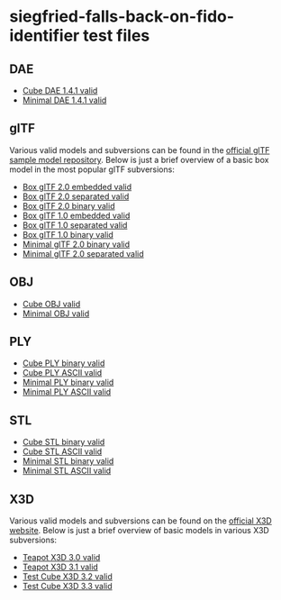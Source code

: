 # siegfried-falls-back-on-fido-identifier test files

## DAE

- [Cube DAE 1.4.1 valid](https://github.com/JoergHeseler/3d-sample-files-for-digital-preservation-testing/blob/main/dae/cube-dae-1.4.1-valid.dae)
- [Minimal DAE 1.4.1 valid](https://github.com/JoergHeseler/3d-sample-files-for-digital-preservation-testing/blob/main/dae/minimal-dae-1.4.1-valid.dae)

## glTF

Various valid models and subversions can be found in the [official glTF sample model repository](https://github.com/KhronosGroup/glTF-Sample-Models/tree/main/).
Below is just a brief overview of a basic box model in the most popular glTF subversions:

- [Box glTF 2.0 embedded valid](https://github.com/KhronosGroup/glTF-Sample-Models/tree/main/2.0/Box/glTF-Embedded)
- [Box glTF 2.0 separated valid](https://github.com/KhronosGroup/glTF-Sample-Models/tree/main/2.0/Box/glTF)
- [Box glTF 2.0 binary valid](https://github.com/KhronosGroup/glTF-Sample-Models/tree/main/2.0/Box/glTF-Binary)
- [Box glTF 1.0 embedded valid](https://github.com/KhronosGroup/glTF-Sample-Models/tree/main/1.0/Box/glTF-Embedded)
- [Box glTF 1.0 separated valid](https://github.com/KhronosGroup/glTF-Sample-Models/tree/main/1.0/Box/glTF-MaterialsCommon)
- [Box glTF 1.0 binary valid](https://github.com/KhronosGroup/glTF-Sample-Models/tree/main/1.0/Box/glTF-Binary)
- [Minimal glTF 2.0 binary valid](https://github.com/JoergHeseler/3d-sample-files-for-digital-preservation-testing/blob/main/gltf/minimal-gltf-2.0-binary-valid.glb)
- [Minimal glTF 2.0 separated valid](https://github.com/JoergHeseler/3d-sample-files-for-digital-preservation-testing/blob/main/gltf/minimal-gltf-2.0-separated-valid.gltf)

## OBJ

- [Cube OBJ valid](https://github.com/JoergHeseler/3d-sample-files-for-digital-preservation-testing/blob/main/obj/cube-obj-valid.obj)
- [Minimal OBJ valid](https://github.com/JoergHeseler/3d-sample-files-for-digital-preservation-testing/blob/main/obj/minimal-obj-valid.obj)

## PLY

- [Cube PLY binary valid](https://github.com/JoergHeseler/3d-sample-files-for-digital-preservation-testing/blob/main/ply/cube-ply-binary-valid.ply)
- [Cube PLY ASCII valid](https://github.com/JoergHeseler/3d-sample-files-for-digital-preservation-testing/blob/main/ply/cube-ply-ascii-valid.ply)
- [Minimal PLY binary valid](https://github.com/JoergHeseler/3d-sample-files-for-digital-preservation-testing/blob/main/ply/minimal-ply-binary-valid.ply)
- [Minimal PLY ASCII valid](https://github.com/JoergHeseler/3d-sample-files-for-digital-preservation-testing/blob/main/ply/minimal-ply-ascii-valid.ply)

## STL

- [Cube STL binary valid](https://github.com/JoergHeseler/3d-sample-files-for-digital-preservation-testing/blob/main/stl/cube-stl-binary-valid.stl)
- [Cube STL ASCII valid](https://github.com/JoergHeseler/3d-sample-files-for-digital-preservation-testing/blob/main/stl/cube-stl-ascii-valid.stl)
- [Minimal STL binary valid](https://github.com/JoergHeseler/3d-sample-files-for-digital-preservation-testing/blob/main/stl/minimal-stl-binary-valid.stl)
- [Minimal STL ASCII valid](https://github.com/JoergHeseler/3d-sample-files-for-digital-preservation-testing/blob/main/stl/minimal-stl-ascii-valid.stl)

## X3D

Various valid models and subversions can be found on the [official X3D website](https://www.web3d.org/x3d/content/examples/X3dResources.html#Examples).
Below is just a brief overview of basic models in various X3D subversions:

- [Teapot X3D 3.0 valid](https://www.web3d.org/x3d/content/examples/Basic/ExperimentalBinaryCompression/Teapot.x3d)
- [Teapot X3D 3.1 valid](https://www.web3d.org/x3d/content/examples/Basic/CAD/CadTeapot.x3d)
- [Test Cube X3D 3.2 valid](https://www.web3d.org/x3d/content/examples/Basic/DistributedInteractiveSimulation/TestCube.x3d)
- [Test Cube X3D 3.3 valid](https://www.web3d.org/x3d/content/examples/Basic/Geospatial/Mars.x3d)
